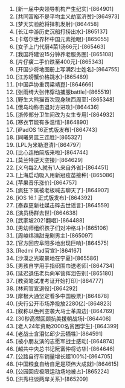 
1. [新一届中央领导机构产生纪实]-[864901]
1. [共同富裕不是平均主义劫富济贫]-[864973]
1. [梦天实验舱将择机发射]-[864458]
1. [长江中游历史沉船打捞出水]-[865137]
1. [卡塔尔世界杯中国元素抢眼]-[865055]
1. [女子上门代厨4菜1汤66元]-[865463]
1. [我国将建设15分钟养老服务圈]-[865108]
1. [片仔癀二手价跌至400元]-[865343]
1. [开国少将地图册上写满烈士姓名]-[864755]
1. [江苏螃蟹价格跳水]-[865489]
1. [中国乒协重罚梁靖崑]-[864666]
1. [张雨绮大张伟穿动捕服battle]-[865519]
1. [野生大熊猫首次现身陕西周至]-[865348]
1. [俄乌均称击退对方进攻]-[864436]
1. [浙传部分卫生间改为女生专用]-[864932]
1. [寒衣节能有多温情]-[864890]
1. [iPadOS 16正式版发布]-[864743]
1. [同曦男篮三连胜]-[865327]
1. [LPL为米勒澄清]-[864797]
1. [比心连拍简版来啦]-[864744]
1. [莫兰特逆天空接]-[864629]
1. [义乌每2人就有1人来自外省]-[864451]
1. [上海启动吸入用新冠疫苗接种]-[865086]
1. [苹果音乐涨价]-[864757]
1. [疯狂下属被老板喊去聊天了]-[864907]
1. [iOS 16.1 正式版发布]-[864392]
1. [泰森更新社媒击碎去世谣言]-[864559]
1. [演员杨群去世]-[864638]
1. [武家坡2021翻唱]-[864488]
1. [男幼师组织孩子们对冲格斗]-[865106]
1. [周峻纬演甜宠剧男主]-[865097]
1. [官方回应阜阳多地出现巨响]-[864575]
1. [Redmi Pad官宣]-[864167]
1. [沙漠之光取景地在宁夏]-[865586]
1. [男孩自学用手指织围巾送老师]-[864734]
1. [延迟退伍老兵向军营挥泪告别]-[865180]
1. [教资笔试准考证开始打印]-[864777]
1. [林莉官宣退役]-[864292]
1. [摩根大通坚定看多中国股票]-[864878]
1. [央行公开市场净投放2280亿]-[864823]
1. [叙称以色列空袭大马士革周边]-[864769]
1. [30秒高燃回顾抗美援朝战场]-[864408]
1. [老人24年资助2000名贫困学生]-[864399]
1. [老战士含泪忆邱少云牺牲]-[864591]
1. [被小朋友演的志愿军战士感动]-[864874]
1. [越共中央总书记阮富仲将访华]-[864646]
1. [公路自行车销量增长超100%]-[864705]
1. [中国粮食自给自足是项伟大成就]-[864615]
1. [公园回应极限运动场地被占]-[865224]
1. [洪秀柱谈两岸关系]-[865209]